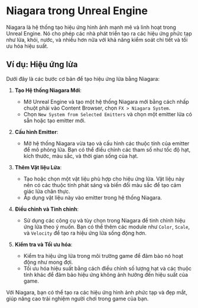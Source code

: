 # Niagara trong Unreal Engine

Niagara là hệ thống tạo hiệu ứng hình ảnh mạnh mẽ và linh hoạt trong Unreal Engine. Nó cho phép các nhà phát triển tạo ra các hiệu ứng phức tạp như lửa, khói, nước, và nhiều hơn nữa với khả năng kiểm soát chi tiết và tối ưu hóa hiệu suất.

## Ví dụ: Hiệu ứng lửa

Dưới đây là các bước cơ bản để tạo hiệu ứng lửa bằng Niagara:

1. **Tạo Hệ thống Niagara Mới**:
    - Mở Unreal Engine và tạo một hệ thống Niagara mới bằng cách nhấp chuột phải vào Content Browser, chọn `FX > Niagara System`.
    - Chọn `New System from Selected Emitters` và chọn một emitter lửa có sẵn hoặc tạo emitter mới.

2. **Cấu hình Emitter**:
    - Mở hệ thống Niagara vừa tạo và cấu hình các thuộc tính của emitter để mô phỏng lửa. Bạn có thể điều chỉnh các tham số như tốc độ hạt, kích thước, màu sắc, và thời gian sống của hạt.

3. **Thêm Vật liệu Lửa**:
    - Tạo hoặc chọn một vật liệu phù hợp cho hiệu ứng lửa. Vật liệu này nên có các thuộc tính phát sáng và biến đổi màu sắc để tạo cảm giác lửa chân thực.
    - Áp dụng vật liệu này vào emitter trong hệ thống Niagara.

4. **Điều chỉnh và Tinh chỉnh**:
    - Sử dụng các công cụ và tùy chọn trong Niagara để tinh chỉnh hiệu ứng lửa theo ý muốn. Bạn có thể thêm các module như `Color`, `Scale`, và `Velocity` để tạo ra hiệu ứng lửa sống động hơn.

5. **Kiểm tra và Tối ưu hóa**:
    - Kiểm tra hiệu ứng lửa trong môi trường game để đảm bảo nó hoạt động như mong đợi.
    - Tối ưu hóa hiệu suất bằng cách điều chỉnh số lượng hạt và các thuộc tính khác để đảm bảo hiệu ứng không ảnh hưởng đến hiệu suất của game.

Với Niagara, bạn có thể tạo ra các hiệu ứng hình ảnh phức tạp và đẹp mắt, giúp nâng cao trải nghiệm người chơi trong game của bạn.
